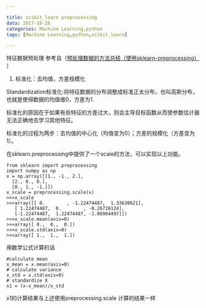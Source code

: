 ```yaml
---

title: scikit_learn preprocessing
data: 2017-10-26
categories: Machine Learning,python
tags: [Machine Learning,python,scikit_learn]

---
```


特征数据预处理
参考自（[预处理数据的方法总结（使用sklearn-preprocessing）](http://blog.csdn.net/sinat_33761963/article/details/53433799) ）

1. 标准化：去均值，方差规模化

Standardization标准化:将特征数据的分布调整成标准正太分布，也叫高斯分布，也就是使得数据的均值维0，方差为1.

标准化的原因在于如果有些特征的方差过大，则会主导目标函数从而使参数估计器无法正确地去学习其他特征。

标准化的过程为两步：去均值的中心化（均值变为0）；方差的规模化（方差变为1）。

在sklearn.preprocessing中提供了一个scale的方法，可以实现以上功能。

    from sklearn import preprocessing
    import numpy as np
    x = np.array([[1., -1., 2.],
      [2., 0., 0.],
      [0., 1., -1.]])
	x_scale = preprocessing.scale(x)
	>>>x_scale
	>>>array([[ 0.        , -1.22474487,  1.33630621],
       [ 1.22474487,  0.        , -0.26726124],
       [-1.22474487,  1.22474487, -1.06904497]])
	>>>x_scale.mean(axis=0)
	>>>array([ 0.,  0.,  0.])
	>>>x_scale.std(axis=0)
	>>>array([ 1.,  1.,  1.])

用数学公式计算的话   
    
	#calculate mean
    x_mean = x.mean(axis=0)
    # calculate variance 
    x_std = x.std(axis=0)
    # standardize X
    x1 = (x-x_mean)/x_std

x1的计算结果与上述使用preprocessing.scale 计算的结果一样